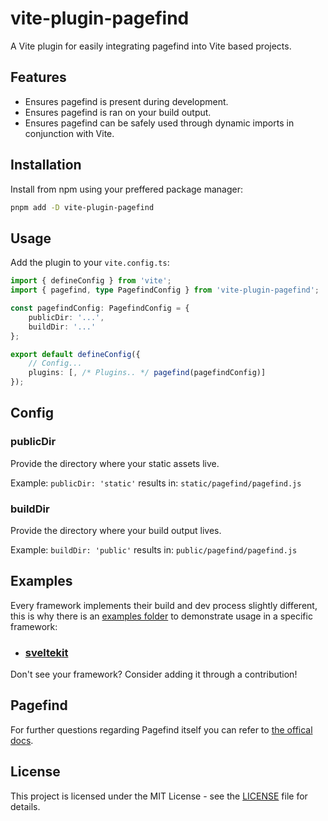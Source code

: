 # vite-plugin-pagefind

A Vite plugin for easily integrating pagefind into Vite based projects.

## Features

-   Ensures pagefind is present during development.
-   Ensures pagefind is ran on your build output.
-   Ensures pagefind can be safely used through dynamic imports in conjunction with Vite.

## Installation

Install from npm using your preffered package manager:

```bash
pnpm add -D vite-plugin-pagefind
```

## Usage

Add the plugin to your `vite.config.ts`:

```ts
import { defineConfig } from 'vite';
import { pagefind, type PagefindConfig } from 'vite-plugin-pagefind';

const pagefindConfig: PagefindConfig = {
	publicDir: '...',
	buildDir: '...'
};

export default defineConfig({
	// Config...
	plugins: [, /* Plugins.. */ pagefind(pagefindConfig)]
});
```

## Config

### publicDir

Provide the directory where your static assets live.

Example: `publicDir: 'static'` results in: `static/pagefind/pagefind.js`

### buildDir

Provide the directory where your build output lives.

Example: `buildDir: 'public'` results in: `public/pagefind/pagefind.js`

## Examples

Every framework implements their build and dev process slightly different, this is why there is an [examples folder](examples/) to demonstrate usage in a specific framework:

-   ### [sveltekit](examples/sveltekit/)

Don't see your framework? Consider adding it through a contribution!

## Pagefind

For further questions regarding Pagefind itself you can refer to [the offical docs](https://pagefind.app/).

## License

This project is licensed under the MIT License - see the [LICENSE](LICENSE) file for details.
